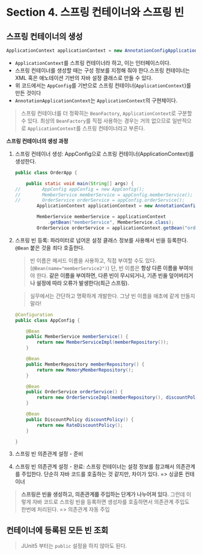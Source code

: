 # Section 4. 스프링 컨테이너와 스프링 빈

## 스프링 컨테이너의 생성

```java
ApplicationContext applicationContext = new AnnotationConfigApplicationContext(AppConfig.class);
```

- `ApplicationContext`를 스프링 컨테이너라 하고, 이는 인터페이스이다.
- 스프링 컨테이너를 생성할 때는 구성 정보를 지정해 줘야 한다.스프링 컨테이너는 XML 혹은 애노테이션 기반의 자바 설정 클래스로 만들 수 있다.
- 위 코드에서는 `AppConfig`를 기반으로 스프링 컨테이너(`ApplicationContext`)를 만든 것이다
- `AnnotationApplicationContext`는 `ApplicationContext`의 구현체이다.

> 스프링 컨테이너를 더 정확히는 `BeanFactory`, `ApplicationContext`로 구분할 수 있다. 최상의 `BeanFactory`를 직접 사용하는 경우는 거의 없으므로 일반적으로 `ApplicationContext`를 스프링 컨테이너라고 부른다.

**스프링 컨테이너의 생성 과정**

1. 스프링 컨테이너 생성: AppConfig으로 스프링 컨테이너(ApplicationContext)를 생성한다. 

   ```java
   public class OrderApp {
   
       public static void main(String[] args) {
   //        AppConfig appConfig = new AppConfig();
   //        MemberService memberService = appConfig.memberService();
   //        OrderService orderService = appConfig.orderService();
           ApplicationContext applicationContext = new AnnotationConfigApplicationContext(AppConfig.class);
   
           MemberService memberService = applicationContext
               .getBean("memberService", MemberService.class);
           OrderService orderService = applicationContext.getBean("orderService", OrderService.class);
   ```

2. 스프링 빈 등록: 파라미터로 넘어온 설정 클래스 정보를 사용해서 빈을 등록한다.  `@Bean` 붙은 것을 죄다 호출한다. 

   > 빈 이름은 메서드 이름을 사용하고, 직접 부여할 수도 있다. (`@Bean(name="memberService2")`) 단, 빈 이름은 **항상 다른 이름을 부여**해야 한다. **같은 이름을 부여하면, 다른 빈이 무시되거나, 기존 빈을 덮어버리거나 설정에 따라 오류가 발생한다(최근 스프링).** 

   > 실무에서는 간단하고 명확하게 개발한다. 그냥 빈 이름을 애초에 같게 만들지 말라! 

   ```java
   @Configuration
   public class AppConfig {
   
       @Bean
       public MemberService memberService() {
           return new MemberServiceImpl(memberRepository());
       }
   
       @Bean
       public MemberRepository memberRepository() {
           return new MemoryMemberRepository();
       }
   
       @Bean
       public OrderService orderService() {
           return new OrderServiceImpl(memberRepository(), discountPolicy());
       }
   
       @Bean
       public DiscountPolicy discountPolicy() {
           return new RateDiscountPolicy();
       }
   
   }
   ```

3. 스프링 빈 의존관계 설정 - 준비

4. 스프링 빈 의존관계 설정 - 완료: 스프링 컨테이너는 설정 정보를 참고해서 의존관계를 주입한다. 단순히 자바 코드를 호출하는 것 같지만, 차이가 있다. => 싱글톤 컨테이너

> **스프링은 빈을 생성하고, 의존관계를 주입하는 단계가 나누어져 있다.** 그런데 이렇게 자바 코드로 스프링 빈을 등록하면 생성자를 호출하면서 의존관계 주입도 한번에 처리된다. => 의존관계 자동 주입

## 컨테이너에 등록된 모든 빈 조회

> JUnit5 부터는 `public` 설정을 하지 않아도 된다.
